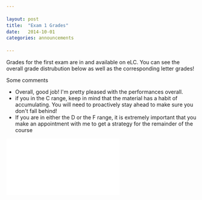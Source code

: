 ```yaml
---

layout: post
title:  "Exam 1 Grades"
date:   2014-10-01
categories: announcements 

---
```


Grades for the first exam are in and available on eLC. You can see the overall grade distrubution below as well as the corresponding letter grades!

Some comments

 - Overall, good job! I'm pretty pleased with the performances overall.
 - if you in the C range, keep in mind that the material has a habit of accumulating. You will need to proactively stay ahead to make sure you don't fall behind!
  - If you are in either the D or the F range, it is extremely important that you make an appointment with me to get a strategy for the remainder of the course
 

![Grade Distribution](exam1_grade_distribution.pdf)
